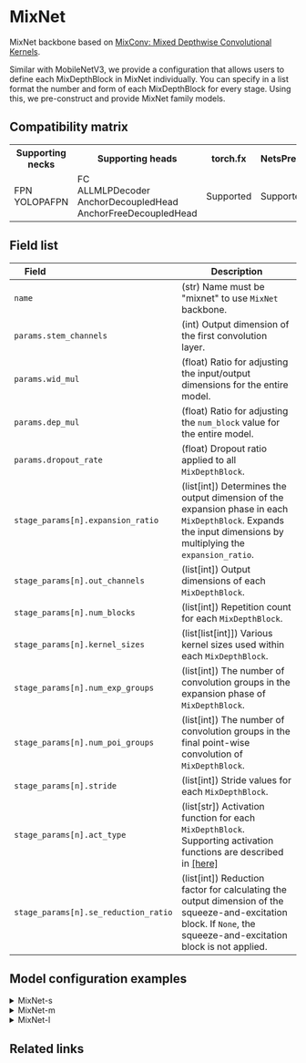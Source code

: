 # MixNet

MixNet backbone based on [MixConv: Mixed Depthwise Convolutional Kernels](https://arxiv.org/pdf/1907.09595v3.pdf).

Similar with MobileNetV3, we provide a configuration that allows users to define each MixDepthBlock in MixNet individually. You can specify in a list format the number and form of each MixDepthBlock for every stage. Using this, we pre-construct and provide MixNet family models.

## Compatibility matrix

<table>
  <tr>
    <th>Supporting necks</th>
    <th>Supporting heads</th>
    <th>torch.fx</th>
    <th>NetsPresso</th>
  </tr>
  <tr>
    <td>
      FPN<br />
      YOLOPAFPN
    </td>
    <td>
      FC<br />
      ALLMLPDecoder<br />
      AnchorDecoupledHead<br />
      AnchorFreeDecoupledHead
    </td>
    <td>Supported</td>
    <td>Supported</td>
  </tr>
</table>

## Field list

| Field <img width=200/> | Description |
|---|---|
|`name` | (str) Name must be "mixnet" to use `MixNet` backbone. |
| `params.stem_channels` | (int) Output dimension of the first convolution layer. |
| `params.wid_mul` | (float) Ratio for adjusting the input/output dimensions for the entire model. |
| `params.dep_mul` | (float) Ratio for adjusting the `num_block` value for the entire model. |
| `params.dropout_rate` | (float) Dropout ratio applied to all `MixDepthBlock`. |
| `stage_params[n].expansion_ratio` | (list[int]) Determines the output dimension of the expansion phase in each `MixDepthBlock`. Expands the input dimensions by multiplying the `expansion_ratio`. |
| `stage_params[n].out_channels` | (list[int]) Output dimensions of each `MixDepthBlock`. |
| `stage_params[n].num_blocks` | (list[int]) Repetition count for each `MixDepthBlock`. |
| `stage_params[n].kernel_sizes` | (list[list[int]]) Various kernel sizes used within each `MixDepthBlock`. |
| `stage_params[n].num_exp_groups` | (list[int]) The number of convolution groups in the expansion phase of `MixDepthBlock`. |
| `stage_params[n].num_poi_groups` | (list[int]) The number of convolution groups in the final point-wise convolution of `MixDepthBlock`. |
| `stage_params[n].stride` | (list[int]) Stride values for each `MixDepthBlock`. |
| `stage_params[n].act_type` | (list[str]) Activation function for each `MixDepthBlock`. Supporting activation functions are described in [[here]](../../components/model/activations.md) |
| `stage_params[n].se_reduction_ratio` | (list[int]) Reduction factor for calculating the output dimension of the squeeze-and-excitation block. If `None`, the squeeze-and-excitation block is not applied. |

## Model configuration examples

<details>
  <summary>MixNet-s</summary>

  ```yaml
  model:
    architecture:
      backbone:
        name: mixnet
        params:
          stem_channels: 16
          wid_mul: 1.0
          dep_mul: 1.0
          dropout_rate: 0.
        stage_params: 
          -
            expansion_ratio: [1, 6, 3]
            out_channels: [16, 24, 24]
            num_blocks: [1, 1, 1]
            kernel_sizes: [[3], [3], [3]]
            num_exp_groups: [1, 2, 2]
            num_poi_groups: [1, 2, 2]
            stride: [1, 2, 1]
            act_type: ["relu", "relu", "relu"]
            se_reduction_ratio: [~, ~, ~]
          -
            expansion_ratio: [6, 6]
            out_channels: [40, 40]
            num_blocks: [1, 3]
            kernel_sizes: [[3, 5, 7], [3, 5]]
            num_exp_groups: [1, 2]
            num_poi_groups: [1, 2]
            stride: [2, 1]
            act_type: ["swish", "swish"]
            se_reduction_ratio: [2, 2]
          -
            expansion_ratio: [6, 6, 6, 3]
            out_channels: [80, 80, 120, 120]
            num_blocks: [1, 2, 1, 2]
            kernel_sizes: [[3, 5, 7], [3, 5], [3, 5, 7], [3, 5, 7, 9]]
            num_exp_groups: [1, 1, 2, 2]
            num_poi_groups: [2, 2, 2, 2]
            stride: [2, 1, 1, 1]
            act_type: ["swish", "swish", "swish", "swish"]
            se_reduction_ratio: [4, 4, 2, 2]
          -
            expansion_ratio: [6, 6]
            out_channels: [200, 200]
            num_blocks: [1, 2]
            kernel_sizes: [[3, 5, 7, 9, 11], [3, 5, 7, 9]]
            num_exp_groups: [1, 1]
            num_poi_groups: [1, 2]
            stride: [2, 1]
            act_type: ["swish", "swish"]
            se_reduction_ratio: [2, 2]
  ```
</details>

<details>
  <summary>MixNet-m</summary>
  
  ```yaml
  model:
    architecture:
      backbone:
        name: mixnet
        params:
          stem_channels: 24
          wid_mul: 1.0
          dep_mul: 1.0
          dropout_rate: 0.
        stage_params: 
          -
            expansion_ratio: [1, 6, 3]
            out_channels: [24, 32, 32]
            num_blocks: [1, 1, 1]
            kernel_sizes: [[3], [3, 5, 7], [3]]
            num_exp_groups: [1, 2, 2]
            num_poi_groups: [1, 2, 2]
            stride: [1, 2, 1]
            act_type: ["relu", "relu", "relu"]
            se_reduction_ratio: [~, ~, ~]
          -
            expansion_ratio: [6, 6]
            out_channels: [40, 40]
            num_blocks: [1, 3]
            kernel_sizes: [[3, 5, 7, 9], [3, 5]]
            num_exp_groups: [1, 2]
            num_poi_groups: [1, 2]
            stride: [2, 1]
            act_type: ["swish", "swish"]
            se_reduction_ratio: [2, 2]
          -
            expansion_ratio: [6, 6, 6, 3]
            out_channels: [80, 80, 120, 120]
            num_blocks: [1, 3, 1, 3]
            kernel_sizes: [[3, 5, 7], [3, 5, 7, 9], [3], [3, 5, 7, 9]]
            num_exp_groups: [1, 2, 1, 2]
            num_poi_groups: [1, 2, 1, 2]
            stride: [2, 1, 1, 1]
            act_type: ["swish", "swish", "swish", "swish"]
            se_reduction_ratio: [4, 4, 2, 2]
          -
            expansion_ratio: [6, 6]
            out_channels: [200, 200]
            num_blocks: [1, 3]
            kernel_sizes: [[3, 5, 7, 9], [3, 5, 7, 9]]
            num_exp_groups: [1, 1]
            num_poi_groups: [1, 2]
            stride: [2, 1]
            act_type: ["swish", "swish"]
            se_reduction_ratio: [2, 2]
  ```
</details>

<details>
  <summary>MixNet-l</summary>
  
  ```yaml
  model:
    architecture:
      backbone:
        name: mixnet
        params:
          stem_channels: 24
          wid_mul: 1.3
          dep_mul: 1.0
          dropout_rate: 0.
        stage_params: 
          -
            expansion_ratio: [1, 6, 3]
            out_channels: [24, 32, 32]
            num_blocks: [1, 1, 1]
            kernel_sizes: [[3], [3, 5, 7], [3]]
            num_exp_groups: [1, 2, 2]
            num_poi_groups: [1, 2, 2]
            stride: [1, 2, 1]
            act_type: ["relu", "relu", "relu"]
            se_reduction_ratio: [~, ~, ~]
          -
            expansion_ratio: [6, 6]
            out_channels: [40, 40]
            num_blocks: [1, 3]
            kernel_sizes: [[3, 5, 7, 9], [3, 5]]
            num_exp_groups: [1, 2]
            num_poi_groups: [1, 2]
            stride: [2, 1]
            act_type: ["swish", "swish"]
            se_reduction_ratio: [2, 2]
          -
            expansion_ratio: [6, 6, 6, 3]
            out_channels: [80, 80, 120, 120]
            num_blocks: [1, 3, 1, 3]
            kernel_sizes: [[3, 5, 7], [3, 5, 7, 9], [3], [3, 5, 7, 9]]
            num_exp_groups: [1, 2, 1, 2]
            num_poi_groups: [1, 2, 1, 2]
            stride: [2, 1, 1, 1]
            act_type: ["swish", "swish", "swish", "swish"]
            se_reduction_ratio: [4, 4, 2, 2]
          -
            expansion_ratio: [6, 6]
            out_channels: [200, 200]
            num_blocks: [1, 3]
            kernel_sizes: [[3, 5, 7, 9], [3, 5, 7, 9]]
            num_exp_groups: [1, 1]
            num_poi_groups: [1, 2]
            stride: [2, 1]
            act_type: ["swish", "swish"]
            se_reduction_ratio: [2, 2]
  ```
</details>

## Related links